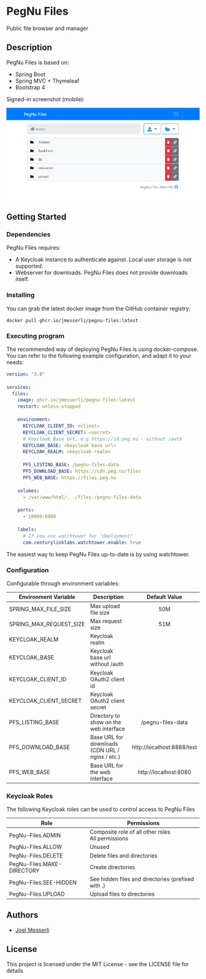 # PegNu Files

Public file browser and manager

## Description

PegNu Files is based on:

- Spring Boot
- Spring MVC + Thymeleaf
- Bootstrap 4

Signed-in screenshot (mobile):

![Screenshot of the application](.github/images/screenshot.png)

## Getting Started

### Dependencies

PegNu Files requires:

- A Keycloak instance to authenticate against. Local user storage is not supported.
- Webserver for downloads. PegNu Files does not provide downloads itself.

### Installing

You can grab the latest docker image from the GitHub container registry:

```shell
docker pull ghcr.io/jmesserli/pegnu-files:latest
```

### Executing program

The recommended way of deploying PegNu Files is using docker-compose. You can refer to the following example
configuration, and adapt it to your needs:

```yaml
version: "3.8"

services:
  files:
    image: ghcr.io/jmesserli/pegnu-files:latest
    restart: unless-stopped

    environment:
      KEYCLOAK_CLIENT_ID: <client>
      KEYCLOAK_CLIENT_SECRET: <secret>
      # Keycloak Base Url, e.g https://id.peg.nu - without /auth
      KEYCLOAK_BASE: <keycloak base url>
      KEYCLOAK_REALM: <keycloak realm>

      PFS_LISTING_BASE: /pegnu-files-data
      PFS_DOWNLOAD_BASE: https://cdn.peg.nu/files
      PFS_WEB_BASE: https://files.peg.nu

    volumes:
      - /var/www/html/.../files:/pegnu-files-data

    ports:
      - 10009:8080

    labels:
      # If you use watchtower for "deployment"
      com.centurylinklabs.watchtower.enable: true
```

The easiest way to keep PegNu Files up-to-date is by using watchtower.

### Configuration

Configurable through environment variables:

| Environment Variable    | Description                                     |       Default Value        |
| ----------------------- | ----------------------------------------------- | :------------------------: |
| SPRING_MAX_FILE_SIZE    | Max upload file size                            |            50M             |
| SPRING_MAX_REQUEST_SIZE | Max request size                                |            51M             |
| KEYCLOAK_REALM          | Keycloak realm                                  |                            |
| KEYCLOAK_BASE           | Keycloak base url without /auth                 |                            |
| KEYCLOAK_CLIENT_ID      | Keycloak OAuth2 client id                       |                            |
| KEYCLOAK_CLIENT_SECRET  | Keycloak OAuth2 client secret                   |                            |
| PFS_LISTING_BASE        | Directory to show on the web interface          |     /pegnu-files-data      |
| PFS_DOWNLOAD_BASE       | Base URL for downloads (CDN URL / nginx / etc.) | http://localhost:8888/test |
| PFS_WEB_BASE            | Base URL for the web interface                  |   http://localhost:8080    |

### Keycloak Roles

The following Keycloak roles can be used to control access to PegNu Files

| Role                       | Permissions                                          |
| -------------------------- | ---------------------------------------------------- |
| PegNu-Files.ADMIN          | Composite role of all other roles<br>All permissions |
| PegNu-Files.ALLOW          | Unused                                               |
| PegNu-Files.DELETE         | Delete files and directories                         |
| PegNu-Files.MAKE-DIRECTORY | Create directories                                   |
| PegNu-Files.SEE-HIDDEN     | See hidden files and directories (prefixed with .)   |
| PegNu-Files.UPLOAD         | Upload files to directories                          |

## Authors

- [Joel Messerli](https://keybase.io/jmesserli)

## License

This project is licensed under the MIT License - see the LICENSE file for details
